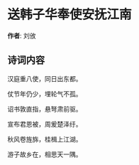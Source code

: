 # 送韩子华奉使安抚江南

**作者**: 刘攽

## 诗词内容

汉庭重八使，同日出东都。

仗节年仍少，埋轮气不孤。

诏书敦直指，悬弩肃前驱。

宣布君恩被，周爰楚泽纡。

秋风卷旌旆，桂楫上江湖。

游子故乡在，相思天一隅。

